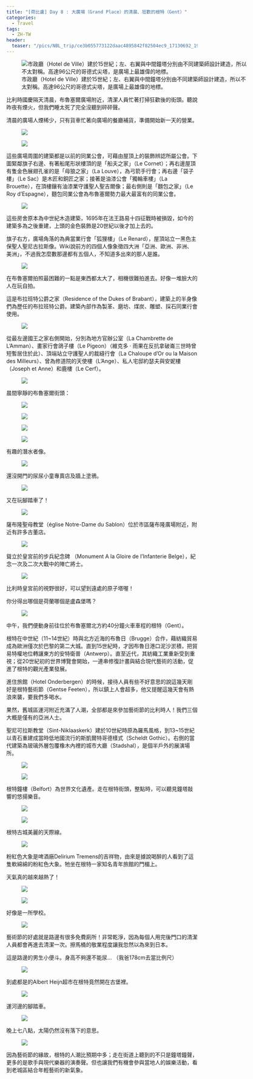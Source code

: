 ```yaml
---
title: "[荷比盧] Day 8 : 大廣場（Grand Place）的清晨、狂歡的根特（Gent）"
categories:
  - Travel
tags:
  - ZH-TW
header:
  teaser: "/pics/NBL_trip/ce3b055773122daac4895842f82504ec9_17130692_190727_0012.jpg"
---
```

<figure style="width: 600px" class="align-center">
<img src="/pics/NBL_trip/ce3b055773122daac4895842f82504ec9_17130692_190727_0012.jpg" alt="市政廳（Hotel de Ville）建於15世紀；左、右翼與中間鐘塔分別由不同建築師設計建造，所以不太對稱。高達96公尺的哥德式尖塔，是廣場上最雄偉的地標。">
<figcaption>市政廳（Hotel de Ville）建於15世紀；左、右翼與中間鐘塔分別由不同建築師設計建造，所以不太對稱。高達96公尺的哥德式尖塔，是廣場上最雄偉的地標。</figcaption>
</figure>

比利時國慶隔天清晨，布魯塞爾廣場附近，清潔人員忙著打掃狂歡後的街頭。聽說昨夜有煙火，但我們睡太死了完全沒聽到砰砰聲。


清晨的廣場人煙稀少，只有貨車忙著向廣場的餐廳補貨，準備開始新一天的營業。

<figure style="width: 400px" class="align-center">
<img src="/pics/NBL_trip/IMG_6729.jpg">
</figure>
<figure style="width: 400px" class="align-center">
<img src="/pics/NBL_trip/ce3b055773122daac4895842f82504ec9_17130692_190727_0026.jpg">
</figure>


這些廣場周圍的建築都是以前的同業公會，可藉由屋頂上的裝飾辨認所屬公會。下圖緊鄰旗子右邊、有著船尾形狀樓頂的是「船夫之家」（Le Cornet）；再右邊屋頂有隻金色展翅孔雀的是「母狼之家」（La Louve），為弓箭手行會；再右邊「袋子樓」（Le Sac）是木匠和銅匠之家；接著是油漆公會「獨輪車樓」（La Brouette），在頂樓鑲有油漆業守護聖人聖吉爾像；最右側則是「麵包之家」（Le Roy d’Espagne），麵包同業公會為布魯塞爾勢力最大最富有的同業公會。
<figure style="width: 600px" class="align-center">
<img src="/pics/NBL_trip/IMG_6727.jpg">
</figure>

這些房舍原本為中世紀木造建築，1695年在法王路易十四征戰時被損毀，如今的建築多為之後重建，上頭的金色裝飾是20世紀以後才加上去的。



旗子右方，廣場角落的為典當業行會「狐狸樓」（Le Renard），屋頂站立一黑色主保聖人聖尼古拉斯像。Wiki說前方的四個人像象徵四大洲「亞洲、歐洲、非洲、美洲」，不過我怎麼數那邊都有五個人，不知道多出來的那人是誰。
<figure style="width: 400px" class="align-center">
<img src="/pics/NBL_trip/IMG_6731.jpg">
</figure>


在布魯塞爾拍照最困難的一點是東西都太大了，相機很難拍進去。好像一堆臉大的人在玩自拍。



這是布拉班特公爵之家（Residence of the Dukes of Brabant），建築上的半身像們為歷任的布拉班特公爵。建築內部作為製革、磨坊、煤炭、雕塑、採石同業行會使用。
<figure style="width: 400px" class="align-center">
<img src="/pics/NBL_trip/ce3b055773122daac4895842f82504ec9_17130692_190727_0019.jpg">
</figure>




從最左邊國王之家右側開始，分別為地方官辦公室（La Chambrette de L’Amman）、畫家行會鴿子樓（Le Pigeon）（維克多 · 雨果在反抗拿破崙三世時曾短暫居住於此）、頂端站立守護聖人的裁縫行會（La Chaloupe d’Or ou la Maison des Milleurs）、曾為修道院的天使樓（L’Ange）、私人宅邸約瑟夫與安妮樓（Joseph et Anne）和鹿樓（Le Cerf）。
<figure style="width: 600px" class="align-center">
<img src="/pics/NBL_trip/IMG_6722.jpg">
</figure>


晨間寧靜的布魯塞爾街頭：
<figure style="width: 400px" class="align-center">
<img src="/pics/NBL_trip/IMG_6749.jpg">
</figure>
<figure style="width: 400px" class="align-center">
<img src="/pics/NBL_trip/IMG_6742.jpg">
</figure>
<figure style="width: 400px" class="align-center">
<img src="/pics/NBL_trip/IMG_6750.jpg">
</figure>
<figure style="width: 400px" class="align-center">
<img src="/pics/NBL_trip/ce3b055773122daac4895842f82504ec9_17130692_190727_0067.jpg">
</figure>

有趣的潛水者像。
<figure style="width: 400px" class="align-center">
<img src="/pics/NBL_trip/IMG_6743.jpg">
</figure>


還沒開門的尿尿小童專賣店及牆上塗鴉。
<figure style="width: 400px" class="align-center">
<img src="/pics/NBL_trip/IMG_6738.jpg">
</figure>

又在玩腳踏車了！
<figure style="width: 400px" class="align-center">
<img src="/pics/NBL_trip/IMG_6734.jpg">
</figure>

薩布隆聖母教堂（église Notre-Dame du Sablon）位於市區薩布隆廣場附近，附近有許多古董店。
<figure style="width: 400px" class="align-center">
<img src="/pics/NBL_trip/ce3b055773122daac4895842f82504ec9_17130692_190727_0064.jpg">
</figure>


聳立於皇宮前的步兵紀念碑 （Monument A la Gloire de l’Infanterie Belge），紀念一次及二次大戰中的陣亡將士。
<figure style="width: 400px" class="align-center">
<img src="/pics/NBL_trip/IMG_6746-e1564371148467.jpg">
</figure>


比利時皇宮前的視野很好，可以望到遠處的原子塔喔！

你分得出哪個是荷蘭哪個是盧森堡嗎？
<figure style="width: 600px" class="align-center">
<img src="/pics/NBL_trip/IMG_6747.jpg">
</figure>




中午，我們便動身前往位於布魯塞爾北方約40分鐘火車車程的根特（Gent）。

根特在中世紀（11~14世紀）時與北方近海的布魯日（Brugge）合作，藉紡織貿易成為歐洲僅次於巴黎的第二大城。直到15世紀時，才因布魯日港口泥沙淤積，把貿易特權地位轉讓東方的安特衛普（Antwerp）。直至近代，其紡織工業重新受到重視；從20世紀初的世界博覽會開始，一連串修復計畫與結合現代藝術的活動，促進了根特的觀光產業發展。

進住旅館（Hotel Onderbergen）的時候，接待人員有些不好意思的說這幾天剛好是根特藝術節（Gentse Feeten），所以鎮上人會超多，他又提醒這幾天會有熱浪來襲，要我們多喝水。

果然，舊城區運河附近充滿了人潮，全部都是來參加藝術節的比利時人！我們三個大概是僅有的亞洲人士。

聖尼可拉斯教堂（Sint-Niklaaskerk）建於10世紀時原為羅馬風格，到13~15世紀以青石重建成當時低地國流行的斯凱爾特哥德樣式（Scheldt Gothic）。右側的當代建築為玻璃外層包覆橡木內裡的城市大廳（Stadshal），是個半戶外的展演場所。

<figure style="width: 600px" class="align-center">
<img src="/pics/NBL_trip/ce3b055773122daac4895842f82504ec9_17130692_190727_0046.jpg">
</figure>
<figure style="width: 400px" class="align-center">
<img src="/pics/NBL_trip/IMG_6756.jpg">
</figure>




根特鐘樓（Belfort）為世界文化遺產。走在根特街頭，整點時，可以聽見鐘塔敲響的悠揚樂音。
<figure style="width: 400px" class="align-center">
<img src="/pics/NBL_trip/ce3b055773122daac4895842f82504ec9_17130692_190727_0047.jpg">
</figure>
<figure style="width: 400px" class="align-center">
<img src="/pics/NBL_trip/IMG_6757.jpg">
</figure>



根特古城美麗的天際線。
<figure style="width: 600px" class="align-center">
<img src="/pics/NBL_trip/Photo-2019-07-22-6-55-02-PM.jpg">
</figure>

粉紅色大象是啤酒廠Delirium Tremens的吉祥物，由來是據說喝醉的人看到了這隻軟綿綿的粉紅色大象。牠坐在根特一家知名青年旅館的門楣上。

天氣真的越來越熱了！

<figure style="width: 600px" class="align-center">
<img src="/pics/NBL_trip/IMG_6759.jpg">
</figure>
<figure style="width: 600px" class="align-center">
<img src="/pics/NBL_trip/IMG_6763.jpg">
</figure>


好像是一所學校。
<figure style="width: 600px" class="align-center">
<img src="/pics/NBL_trip/IMG_6760.jpg">
</figure>


藝術節的好處就是路邊有很多免費廁所！非常乾淨，因為每個人用完後門口的清潔人員都會再進去清潔一次。擦馬桶的敬業程度讓我忽然以為來到日本。

這是路邊的男生小便斗。身高不夠還不能尿… （我爸178cm去當比例尺）
<figure style="width: 400px" class="align-center">
<img src="/pics/NBL_trip/ce3b055773122daac4895842f82504ec9_17130692_190727_0056.jpg">
</figure>


到處都是的Albert Heijn超市在根特竟然開在古堡裡。
<figure style="width: 400px" class="align-center">
<img src="/pics/NBL_trip/ce3b055773122daac4895842f82504ec9_17130692_190727_0058.jpg">
</figure>


運河邊的腳踏車。
<figure style="width: 600px" class="align-center">
<img src="/pics/NBL_trip/IMG_6774.jpg">
</figure>


晚上七八點，太陽仍然沒有落下的意思。
<figure style="width: 600px" class="align-center">
<img src="/pics/NBL_trip/IMG_6770.jpg">
</figure>




因為藝術節的緣故，根特的人潮比預期中多；走在街道上聽到的不只是鐘塔鐘聲，更多的是歌手與現代樂器的演奏聲。但也讓我們有機會參與當地人的娛樂活動，看到老城區結合年輕藝術的新氣象。
